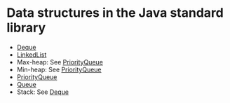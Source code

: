 Data structures in the Java standard library
============================================

* [Deque](Deque.md)
* [LinkedList](LinkedList.md)
* Max-heap: See [PriorityQueue](PriorityQueue.md)
* Min-heap: See [PriorityQueue](PriorityQueue.md)
* [PriorityQueue](PriorityQueue.md)
* [Queue](Queue.md)
* Stack: See [Deque](Deque.md)
